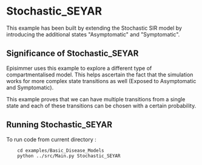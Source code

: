 # Stochastic_SEYAR
This example has been built by extending the Stochastic SIR model by introducing the additional states "Asymptomatic" and "Symptomatic". 


## Significance of Stochastic_SEYAR
Episimmer uses this example to explore a different type of compartmentalised model. This helps ascertain the fact that the simulation works for more complex state transitions as well (Exposed to Asymptomatic and Symptomatic).

This example proves that we can have multiple transitions from a single state and each of these transitions can be chosen with a certain probability. 


## Running Stochastic_SEYAR
To run code from current directory :

		cd examples/Basic_Disease_Models
		python ../src/Main.py Stochastic_SEYAR

		
